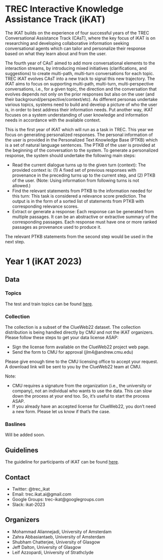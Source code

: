<h1>TREC Interactive Knowledge Assistance Track (iKAT)</h1>

The iKAT builds on the experience of four successful years of the TREC Conversational Assistance Track (CAsT), 
where the key focus of iKAT is on researching and developing collaborative information seeking conversational agents 
which can tailor and personalize their response based on what they learn about and from the user.

The fourth year of CAsT aimed to add more conversational elements to the interaction streams, by introducing mixed initiatives 
(clarifications, and suggestions) to create multi-path, multi-turn conversations for each topic. 
TREC iKAT evolves CAsT into a new track to signal this new trajectory. 
The iKAT aims to focus on supporting multi-path, multi-turn, multi-perspective conversations, i.e., for a given topic, the direction and the conversation that evolves depends not only on the prior responses but also on the user (and their background/perspective/context/etc). As different personas undertake various topics, systems need to build and develop a picture of who the user is, in order to best address their information needs. Put another way, iKAT focuses on a system understanding of user knowledge and information needs in accordance with the available context.

This is the first year of iKAT which will run as a task in TREC. This year we focus on generating personalized responses. 
The personal information of the user is provided in the Personalized Text Knowledge Base (PTKB) which is a set of natural language sentences. 
The PTKB of the user is provided at the beginning of the conversation to the system. 
To generate a personalized response, the system should undertake the following main steps:

<ul>
  <li>Read the current dialogue turns up to the given turn (context): The provided context is: (1) A fixed set of previous responses with provenance in the preceding turns up to the current step, and (2) PTKB of the user. (Note: Using information from following turns is not allowed.)</li>
  <li>Find the relevant statements from PTKB to the information needed for this turn: This task is considered a relevance score prediction. The output is in the form of a sorted list of statements from PTKB with corresponding relevance scores.</li>
  <li>Extract or generate a response: Each response can be generated from multiple passages. It can be an abstractive or extractive summary of the corresponding passages. Each response must have one or more ranked passages as provenance used to produce it.</li>
</ul>

The relevant PTKB statements from the second step would be used in the next step. 

<h1>Year 1 (iKAT 2023)</h1>
<h2>Data</h2>

<h3>Topics</h3>

The test and train topics can be found <a href="https://github.com/irlabamsterdam/iKAT/tree/main/2023/data">here</a>.

<h3>Collection</h3>

The collection is a subset of the ClueWeb22 dataset. The collection distribution is being handled directly by CMU and not the iKAT organizers. Please follow these steps to get your data license ASAP:


<ul>
  <li>Sign the license form available on the ClueWeb22 project web page.</li>
  <li>Send the form to CMU for approval (jlm4@andrew.cmu.edu)</li>
</ul>

Please give enough time to the CMU licensing office to accept your request. A download link will be sent to you by the ClueWeb22 team at CMU.

Note:

<ul>
  <li>CMU requires a signature from the organization (i.e., the university or company), not an individual who wants to use the data. This can slow down the process at your end too. So, it’s useful to start the process ASAP.</li>
  <li>If you already have an accepted license for ClueWeb22, you don’t need a new form. Please let us know if that’s the case.</li>
</ul>

<h3>Baslines</h3>

Will be added soon.

<h2>Guidelines</h2>

The guideline for participants of iKAT can be found <a href="https://docs.google.com/document/d/1dso0VANm5Q08UWt4ppZvzvH6zkpRhfoukwpBgeJNbHE/edit#heading=h.wtcnmcfjg1h">here</a>.

<h2>Contact</h2>
<ul>
  <li>Twitter: @trec_ikat</li>
  <li>Email: trec.ikat.ai@gmail.com</li>
  <li>Google Groups: trec-ikat@googlegroups.com</li>
  <li>Slack: ikat-2023</li>
</ul>

<h2>Organizers</h2>
<ul>
  <li>Mohammad Aliannejadi, University of Amsterdam</li>
  <li>Zahra Abbasiantaeb, University of Amsterdam</li>
  <li>Shubham Chatterjee, University of Glasgow</li>
  <li>Jeff Dalton, University of Glasgow</li>
  <li>Leif Azzopardi, University of Strathclyde</li>
</ul>






